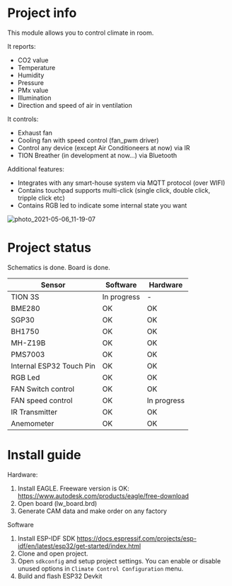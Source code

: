 Project info
=======

This module allows you to control climate in room.

It reports:
- CO2 value
- Temperature
- Humidity
- Pressure
- PMx value
- Illumination
- Direction and speed of air in ventilation  

It controls:
- Exhaust fan 
- Cooling fan with speed control (fan_pwm driver) 
- Control any device (except Air Conditioneers at now) via IR
- TION Breather (in development at now...) via Bluetooth

Additional features:
- Integrates with any smart-house system via MQTT protocol (over WIFI)
- Contains touchpad supports multi-click (single click, double click, tripple click etc)
- Contains RGB led to indicate some internal state you want

![photo_2021-05-06_11-19-07](https://user-images.githubusercontent.com/19342331/117265537-012f4a00-ae5d-11eb-97ac-4f9fc460ca42.jpg)

Project status
=======

Schematics is done.
Board is done.

| Sensor | Software | Hardware |
| --- | --- | --- |
| TION 3S | In progress | - |
| BME280 | OK | OK |
| SGP30 | OK | OK |
| BH1750 | OK | OK |
| MH-Z19B | OK | OK |
| PMS7003 | OK | OK |
| Internal ESP32 Touch Pin | OK | OK |
| RGB Led | OK | OK |
| FAN Switch control | OK | OK |
| FAN speed control | OK | In progress |
| IR Transmitter | OK | OK |
| Anemometer | OK | OK |


Install guide
===========

Hardware:

1. Install EAGLE. Freeware version is OK: https://www.autodesk.com/products/eagle/free-download
2. Open board (lw_board.brd)
3. Generate CAM data and make order on any factory


Software
1. Install ESP-IDF SDK https://docs.espressif.com/projects/esp-idf/en/latest/esp32/get-started/index.html
2. Clone and open project. 
3. Open `sdkconfig` and setup project settings. You can enable or disable unused options in `Climate Control Configuration` menu.
4. Build and flash ESP32 Devkit


